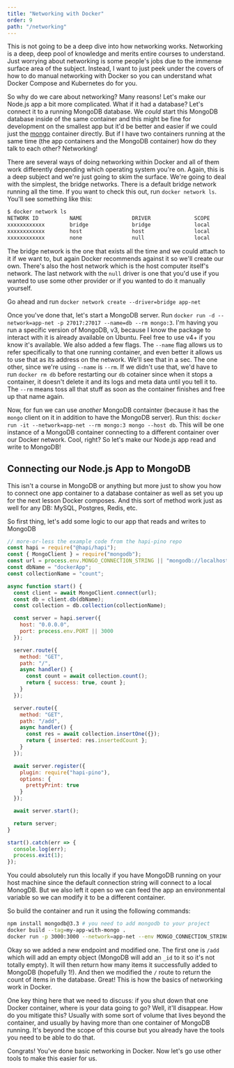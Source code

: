 ```yaml
---
title: "Networking with Docker"
order: 9
path: "/networking"
---
```


This is not going to be a deep dive into how networking works. Networking is a deep, deep pool of knowledge and merits entire courses to understand. Just worrying about networking is some people's jobs due to the immense surface area of the subject. Instead, I want to just peek under the covers of how to do manual networking with Docker so you can understand what Docker Compose and Kubernetes do for you.

So why do we care about networking? Many reasons! Let's make our Node.js app a bit more complicated. What if it had a database? Let's connect it to a running MongoDB database. We _could_ start this MongoDB database inside of the same container and this might be fine for development on the smallest app but it'd be better and easier if we could just the [mongo][mongo] container directly. But if I have two containers running at the same time (the app containers and the MongoDB container) how do they talk to each other? Networking!

There are several ways of doing networking within Docker and all of them work differently depending which operating system you're on. Again, this is a deep subject and we're just going to skim the surface. We're going to deal with the simplest, the bridge networks. There is a default bridge network running all the time. If you want to check this out, run `docker network ls`. You'll see something like this:

```bash
$ docker network ls
NETWORK ID          NAME                DRIVER              SCOPE
xxxxxxxxxxxx        bridge              bridge              local
xxxxxxxxxxxx        host                host                local
xxxxxxxxxxxx        none                null                local
```

The bridge network is the one that exists all the time and we could attach to it if we want to, but again Docker recommends against it so we'll create our own. There's also the host network which is the host computer itself's network. The last network with the `null` driver is one that you'd use if you wanted to use some other provider or if you wanted to do it manually yourself.

Go ahead and run `docker network create --driver=bridge app-net`

Once you've done that, let's start a MongoDB server. Run `docker run -d --network=app-net -p 27017:27017 --name=db --rm mongo:3`. I'm having you run a specific version of MongoDB, v3, because I know the package to interact with it is already available on Ubuntu. Feel free to use v4+ if you know it's available. We also added a few flags. The `--name` flag allows us to refer specifically to that one running container, and even better it allows us to use that as its address on the network. We'll see that in a sec. The one other, since we're using `--name` is `--rm`. If we didn't use that, we'd have to run `docker rm db` before restarting our `db` cotainer since when it stops a container, it doesn't delete it and its logs and meta data until you tell it to. The `--rm` means toss all that stuff as soon as the container finishes and free up that name again.

Now, for fun we can use _another_ MongoDB containter (because it has the `mongo` client on it in addition to have the MongoDB server). Run this: `docker run -it --network=app-net --rm mongo:3 mongo --host db`. This will be one instance of a MongoDB container connecting to a different container over our Docker network. Cool, right? So let's make our Node.js app read and write to MongoDB!

## Connecting our Node.js App to MongoDB

This isn't a course in MongoDB or anything but more just to show you how to connect one app container to a database container as well as set you up for the next lesson Docker composes. And this sort of method work just as well for any DB: MySQL, Postgres, Redis, etc.

So first thing, let's add some logic to our app that reads and writes to MongoDB

```javascript
// more-or-less the example code from the hapi-pino repo
const hapi = require("@hapi/hapi");
const { MongoClient } = require("mongodb");
const url = process.env.MONGO_CONNECTION_STRING || "mongodb://localhost:27017";
const dbName = "dockerApp";
const collectionName = "count";

async function start() {
  const client = await MongoClient.connect(url);
  const db = client.db(dbName);
  const collection = db.collection(collectionName);

  const server = hapi.server({
    host: "0.0.0.0",
    port: process.env.PORT || 3000
  });

  server.route({
    method: "GET",
    path: "/",
    async handler() {
      const count = await collection.count();
      return { success: true, count };
    }
  });

  server.route({
    method: "GET",
    path: "/add",
    async handler() {
      const res = await collection.insertOne({});
      return { inserted: res.insertedCount };
    }
  });

  await server.register({
    plugin: require("hapi-pino"),
    options: {
      prettyPrint: true
    }
  });

  await server.start();

  return server;
}

start().catch(err => {
  console.log(err);
  process.exit(1);
});
```

You could absolutely run this locally if you have MongoDB running on your host machine since the default connection string will connect to a local MonogDB. But we also left it open so we can feed the app an environmental variable so we can modify it to be a different container.

So build the container and run it using the following commands:

```bash
npm install mongodb@3.3 # you need to add mongodb to your project
docker build --tag=my-app-with-mongo .
docker run -p 3000:3000 --network=app-net --env MONGO_CONNECTION_STRING=mongodb://db:27017 my-app-with-mongo
```

Okay so we added a new endpoint and modified one. The first one is `/add` which will add an empty object (MongoDB will add an `_id` to it so it's not totally empty). It will then return how many items it successfully added to MongoDB (hopefully 1!). And then we modified the `/` route to return the count of items in the database. Great! This is how the basics of networking work in Docker.

One key thing here that we need to discuss: if you shut down that one Docker container, where is your data going to go? Well, it'll disappear. How do you mitigate this? Usually with some sort of volume that lives beyond the container, and usually by having more than one container of MongoDB running. It's beyond the scope of this course but you already have the tools you need to be able to do that.

Congrats! You've done basic networking in Docker. Now let's go use other tools to make this easier for us.

[mongo]: https://hub.docker.com/_/mongo
